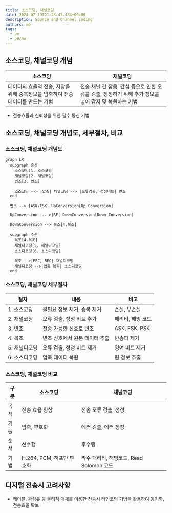 ```yaml
---
title: 소스코딩, 채널코딩
date: 2024-07-19T21:28:47.434+09:00
description: Source and Channel coding
authors: me
tags:
  - pe
  - pe/nw 
---
```


## 소스코딩, 채널코딩 개념

| 소스코딩 | 채널코딩 |
| --- | --- |
| 데이터의 효율적 전송, 저장을 위해 중복정보를 압축하여 전송데이터를 만드는 기법 | 전송 채널 간 잡음, 간섭 등으로 인한 오류를 검출, 정정하기 위해 추가 정보를 넣어 감지 및 복원하는 기법 |

- 전송효율과 신뢰성을 위한 필수 통신 기법

## 소스코딩, 채널코딩 개념도, 세부절차, 비교

### 소스코딩, 채널코딩 개념도

```mermaid
graph LR
  subgraph 송신
    소스코딩[1. 소스코딩]
    채널코딩[2. 채널코딩]
    변조[3. 변조]

    소스코딩 --> |압축| 채널코딩 --> |오류검출, 정정비트| 변조
  end

  변조 --> |ASK/FSK| UpConversion[Up Conversion] 
  
  UpConversion -..->|RF| DownConversion[Down Conversion]

  DownConversion --> 복조[4.복조]

  subgraph 수신
    복조[4.복조]
    채널디코딩[5. 채널디코딩]
    소스디코딩[6. 소스디코딩]

    복조 -->|FEC, BEC| 채널디코딩
    채널디코딩 -->|압축 복원| 소스디코딩
  end
```

### 소스코딩, 채널코딩 세부절차

| 절차 | 내용 | 비고 |
| --- | --- | --- |
| 1. 소스코딩 | 불필요 정보 제거, 중복 제거 | 손실, 무손실 |
| 2. 채널코딩 | 오류 검출, 정정 비트 추가 | 패리티, 해밍 코드 |
| 3. 변조 | 전송 가능한 신호로 변조 | ASK, FSK, PSK |
| 4. 복조 | 변조 신호에서 원본 데이터 추출 | 반송파 제거 |
| 5. 채널디코딩 | 오류 검출, 정정 비트 제거 | 잉여 비트 제거 |
| 6. 소스디코딩 | 압축 데이터 복원 | 원 정보 추출 |

### 소스코딩, 채널코딩 비교

| 구분 | 소스코딩 | 채널코딩 |
| --- | --- | --- |
| 목적 | 전송 효율 향상 | 전송 오류 검출, 정정 |
| 기능 | 압축, 부호화 | 에러 검출, 에러 정정 |
| 순서 | 선수행 | 후수행|
| 기법 | H.264, PCM, 허프만 부호화 | 짝수 패리티, 해밍코드, Read Solomon 코드 |

## 디지털 전송시 고려사항

- 케이블, 광섬유 등 물리적 매체를 이용한 전송시 라인코딩 기법을 활용하여 동기화, 전송효율 확보
